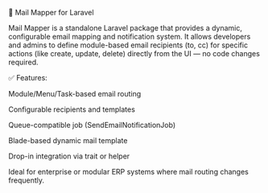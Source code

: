 📨 Mail Mapper for Laravel

Mail Mapper is a standalone Laravel package that provides a dynamic, configurable email mapping and notification system.
It allows developers and admins to define module-based email recipients (to, cc) for specific actions (like create, update, delete) directly from the UI — no code changes required.

✅ Features:

Module/Menu/Task-based email routing

Configurable recipients and templates

Queue-compatible job (SendEmailNotificationJob)

Blade-based dynamic mail template

Drop-in integration via trait or helper

Ideal for enterprise or modular ERP systems where mail routing changes frequently.
